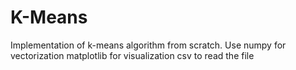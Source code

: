 # K-Means
Implementation of k-means algorithm from scratch.
Use numpy for vectorization
matplotlib for visualization
csv to read the file
